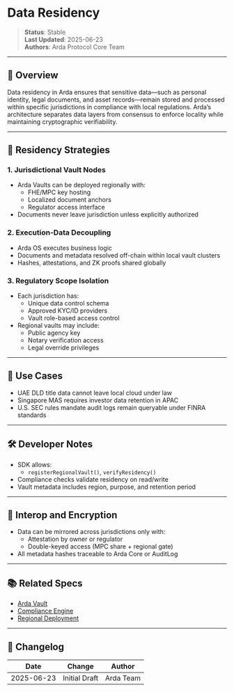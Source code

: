 # Data Residency

> **Status**: Stable  
> **Last Updated**: 2025-06-23  
> **Authors**: Arda Protocol Core Team

---

## 🧭 Overview

Data residency in Arda ensures that sensitive data—such as personal identity, legal documents, and asset records—remain stored and processed within specific jurisdictions in compliance with local regulations. Arda’s architecture separates data layers from consensus to enforce locality while maintaining cryptographic verifiability.

---

## 🧱 Residency Strategies

### 1. **Jurisdictional Vault Nodes**
- Arda Vaults can be deployed regionally with:
  - FHE/MPC key hosting
  - Localized document anchors
  - Regulator access interface
- Documents never leave jurisdiction unless explicitly authorized

### 2. **Execution-Data Decoupling**
- Arda OS executes business logic
- Documents and metadata resolved off-chain within local vault clusters
- Hashes, attestations, and ZK proofs shared globally

### 3. **Regulatory Scope Isolation**
- Each jurisdiction has:
  - Unique data control schema
  - Approved KYC/ID providers
  - Vault role-based access control
- Regional vaults may include:
  - Public agency key
  - Notary verification access
  - Legal override privileges

---

## 🔐 Use Cases

- UAE DLD title data cannot leave local cloud under law
- Singapore MAS requires investor data retention in APAC
- U.S. SEC rules mandate audit logs remain queryable under FINRA standards

---

## 🛠️ Developer Notes

- SDK allows:
  - `registerRegionalVault()`, `verifyResidency()`
- Compliance checks validate residency on read/write
- Vault metadata includes region, purpose, and retention period

---

## 🔄 Interop and Encryption

- Data can be mirrored across jurisdictions only with:
  - Attestation by owner or regulator
  - Double-keyed access (MPC share + regional gate)
- All metadata hashes traceable to Arda Core or AuditLog

---

## 📚 Related Specs

- [Arda Vault](../middleware/arda-vault.md)
- [Compliance Engine](../protocol/compliance-engine.md)
- [Regional Deployment](regional-deployment.md)

---

## 🧭 Changelog

| Date       | Change           | Author       |
|------------|------------------|--------------|
| 2025-06-23 | Initial Draft    | Arda Team    |
